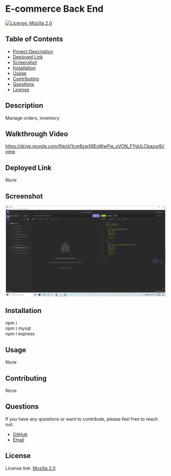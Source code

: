 
# E-commerce Back End

[![License: Mozilla 2.0](https://img.shields.io/badge/License-MPL_2.0-brightgreen.svg)](https://www.mozilla.org/en-US/MPL/2.0/)

## Table of Contents
- [Project Description](#description)
- [Deployed Link](#deployed-link)
- [Screenshot](#screenshot)
- [Installation](#installation)
- [Usage](#usage)
- [Contributing](#contributing)
- [Questions](#questions)
- [License](#license)

## Description
Manage orders, inventory

## Walkthrough Video
https://drive.google.com/file/d/1cm8zwX8EoWwPw_xVON_FYgULCbazur8i/view

## Deployed Link
None

## Screenshot
![App Screenshot](https://github.com/Alien-oyi/Ecommer-backen-13/blob/main/imgs/Screenshot%20(171).png?raw=true)

## Installation
npm i<br />npm i mysql<br />npm i express

## Usage
None

## Contributing
None

## Questions
If you have any questions or want to contribute, please feel free to reach out:

- [GitHub](https://github.com/Alien-oyi)
- [Email](mailto:daijinmin78@gmail.com)

## License
License link: [Mozilla 2.0](https://www.mozilla.org/en-US/MPL/2.0/)
